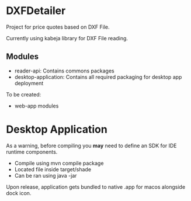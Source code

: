 # DXFDetailer
Project for price quotes based on DXF File.

Currently using kabeja library for DXF File reading.

## Modules
- reader-api: Contains commons packages
- desktop-application: Contains all required packaging for desktop app deployment

To be created: 
- web-app modules

# Desktop Application
As a warning, before compiling you **may** need to define an SDK for IDE runtime components.

- Compile using mvn compile package
- Located file inside target/shade
- Can be ran using java -jar <path>

Upon release, application gets bundled to native .app for macos alongside dock icon.
